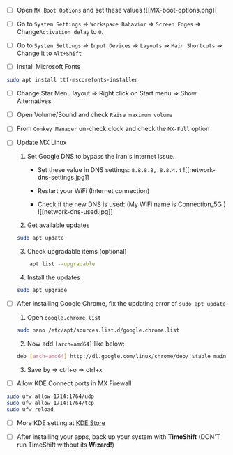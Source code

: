 - [ ] Open `MX Boot Options`  and set these values
![[MX-boot-options.png]]

- [ ] Go to `System Settings` => `Workspace Bahavior` => `Screen Edges` => Change`Activation delay` to `0`. 

- [ ] Go to `System Settings` => `Input Devices` => `Layouts` => `Main Shortcuts` => Change it to `Alt+Shift`

- [ ] Install Microsoft Fonts
```bash
sudo apt install ttf-mscorefonts-installer
```
- [ ] Change Star Menu layout => Right click on Start menu => Show Alternatives

- [ ] Open Volume/Sound and check `Raise maximum volume`

- [ ] From `Conkey Manager` un-check clock and check the `MX-Full` option

- [ ] Update MX Linux
	1. Set Google DNS to bypass the Iran's internet issue.
		* Set these value in DNS settings: `8.8.8.8, 8.8.4.4`
		![[network-dns-settings.jpg]]

		* Restart your WiFi (Internet connection)

		* Check if the new DNS is used: (My WiFi name is Connection_5G )
		![[network-dns-used.jpg]]
		

	2. Get available updates
	```bash
	sudo apt update
	```
	
	3. Check upgradable items (optional)
	```bash
		apt list --upgradable
	```

	4. Install the updates
	```bash
	sudo apt upgrade
	```

- [ ] After installing Google Chrome, fix the updating error of `sudo apt update`
	1.  Open `google.chrome.list`
	```bash
	sudo nano /etc/apt/sources.list.d/google.chrome.list
	```
	2. Now add `[arch=amd64]` like below:
	```bash
	deb [arch=amd64] http://dl.google.com/linux/chrome/deb/ stable main
	```
	3. Save by => ctrl+o => ctrl+x


- [ ] Allow KDE Connect ports in MX Firewall
```bash
sudo ufw allow 1714:1764/udp
sudo ufw allow 1714:1764/tcp
sudo ufw reload
```

- [ ] More KDE setting at [KDE Store](https://store.kde.org/browse/)

- [ ] After installing your apps, back up your system with **TimeShift** (DON'T run TimeShift without its **Wizard!**)